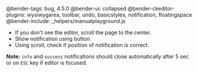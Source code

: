 @bender-tags: bug, 4.5.0
@bender-ui: collapsed
@bender-ckeditor-plugins: wysiwygarea, toolbar, undo, basicstyles, notification, floatingspace
@bender-include: _helpers/manualplayground.js

* If you don't see the editor, scroll the page to the center.
* Show notification using button.
* Using scroll, check if position of notification is correct.

**Note:** `info` and `success` notifications should close automatically after 5 sec or on `ESC` key if editor is
focused.

